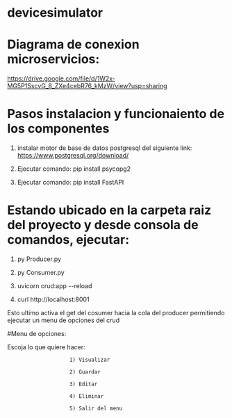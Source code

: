# devicesimulator

# Diagrama de conexion microservicios: 

https://drive.google.com/file/d/1W2x-MG5P1SscvG_8_ZXe4cebR76_kMzW/view?usp=sharing

# Pasos instalacion y funcionaiento de los componentes

1) instalar motor de base de datos postgresql del siguiente link: https://www.postgresql.org/download/

2) Ejecutar comando: pip install psycopg2

3) Ejecutar comando: pip install  FastAPI


# Estando ubicado en la carpeta raiz del proyecto y desde consola de comandos, ejecutar:

1) py Producer.py

2) py Consumer.py

3) uvicorn crud:app --reload

4) curl http://localhost:8001 


Esto ultimo activa el get del cosumer hacia la cola del producer permitiendo ejecutar un menu de opciones del crud

#Menu de opciones:

Escoja lo que quiere hacer:

                        1) Visualizar
												
                        2) Guardar
												
                        3) Editar
												
                        4) Eliminar 
												
                        5) Salir del menu

